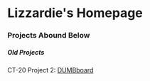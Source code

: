 <html>
	<body>
    	<h1>Lizzardie's Homepage</h1>
    	<h3>Projects Abound Below</h3>
    	<h5>Old Projects</h5>
	<p>CT-20 Project 2: <a href=”lizzardie.github.io/DUMBboard/index.html”>DUMBboard</a></p>
	</body>
</html>

  

